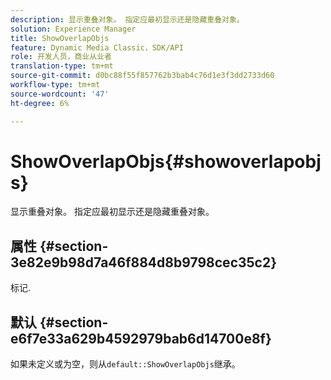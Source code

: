 ```yaml
---
description: 显示重叠对象。 指定应最初显示还是隐藏重叠对象。
solution: Experience Manager
title: ShowOverlapObjs
feature: Dynamic Media Classic，SDK/API
role: 开发人员，商业从业者
translation-type: tm+mt
source-git-commit: d0bc88f55f857762b3bab4c76d1e3f3dd2733d60
workflow-type: tm+mt
source-wordcount: '47'
ht-degree: 6%

---
```



# ShowOverlapObjs{#showoverlapobjs}

显示重叠对象。 指定应最初显示还是隐藏重叠对象。

## 属性 {#section-3e82e9b98d7a46f884d8b9798cec35c2}

标记.

## 默认 {#section-e6f7e33a629b4592979bab6d14700e8f}

如果未定义或为空，则从`default::ShowOverlapObjs`继承。
